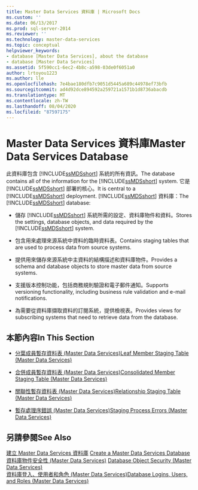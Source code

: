 ```yaml
---
title: Master Data Services 資料庫 | Microsoft Docs
ms.custom: ''
ms.date: 06/13/2017
ms.prod: sql-server-2014
ms.reviewer: ''
ms.technology: master-data-services
ms.topic: conceptual
helpviewer_keywords:
- database [Master Data Services], about the database
- database [Master Data Services]
ms.assetid: 5f590cc1-6ec2-4b8c-a598-03de0f6051a0
author: lrtoyou1223
ms.author: lle
ms.openlocfilehash: 7e4bae180dfb7c9051d5445a689c44978ef73bfb
ms.sourcegitcommit: ad4d92dce894592a259721a1571b1d8736abacdb
ms.translationtype: MT
ms.contentlocale: zh-TW
ms.lasthandoff: 08/04/2020
ms.locfileid: "87597175"
---
```

# <a name="master-data-services-database"></a><span data-ttu-id="86b6b-102">Master Data Services 資料庫</span><span class="sxs-lookup"><span data-stu-id="86b6b-102">Master Data Services Database</span></span>
  <span data-ttu-id="86b6b-103">此資料庫包含 [!INCLUDE[ssMDSshort](../includes/ssmdsshort-md.md)] 系統的所有資訊。</span><span class="sxs-lookup"><span data-stu-id="86b6b-103">The database contains all of the information for the [!INCLUDE[ssMDSshort](../includes/ssmdsshort-md.md)] system.</span></span> <span data-ttu-id="86b6b-104">它是 [!INCLUDE[ssMDSshort](../includes/ssmdsshort-md.md)] 部署的核心。</span><span class="sxs-lookup"><span data-stu-id="86b6b-104">It is central to a [!INCLUDE[ssMDSshort](../includes/ssmdsshort-md.md)] deployment.</span></span> <span data-ttu-id="86b6b-105">[!INCLUDE[ssMDSshort](../includes/ssmdsshort-md.md)] 資料庫：</span><span class="sxs-lookup"><span data-stu-id="86b6b-105">The [!INCLUDE[ssMDSshort](../includes/ssmdsshort-md.md)] database:</span></span>  
  
-   <span data-ttu-id="86b6b-106">儲存 [!INCLUDE[ssMDSshort](../includes/ssmdsshort-md.md)] 系統所需的設定、資料庫物件和資料。</span><span class="sxs-lookup"><span data-stu-id="86b6b-106">Stores the settings, database objects, and data required by the [!INCLUDE[ssMDSshort](../includes/ssmdsshort-md.md)] system.</span></span>  
  
-   <span data-ttu-id="86b6b-107">包含用來處理來源系統中資料的臨時資料表。</span><span class="sxs-lookup"><span data-stu-id="86b6b-107">Contains staging tables that are used to process data from source systems.</span></span>  
  
-   <span data-ttu-id="86b6b-108">提供用來儲存來源系統中主資料的結構描述和資料庫物件。</span><span class="sxs-lookup"><span data-stu-id="86b6b-108">Provides a schema and database objects to store master data from source systems.</span></span>  
  
-   <span data-ttu-id="86b6b-109">支援版本控制功能，包括商務規則驗證和電子郵件通知。</span><span class="sxs-lookup"><span data-stu-id="86b6b-109">Supports versioning functionality, including business rule validation and e-mail notifications.</span></span>  
  
-   <span data-ttu-id="86b6b-110">為需要從資料庫擷取資料的訂閱系統，提供檢視表。</span><span class="sxs-lookup"><span data-stu-id="86b6b-110">Provides views for subscribing systems that need to retrieve data from the database.</span></span>  
  
## <a name="in-this-section"></a><span data-ttu-id="86b6b-111">本節內容</span><span class="sxs-lookup"><span data-stu-id="86b6b-111">In This Section</span></span>  
  
-   [<span data-ttu-id="86b6b-112">分葉成員暫存資料表 &#40;Master Data Services&#41;</span><span class="sxs-lookup"><span data-stu-id="86b6b-112">Leaf Member Staging Table &#40;Master Data Services&#41;</span></span>](leaf-member-staging-table-master-data-services.md)  
  
-   [<span data-ttu-id="86b6b-113">合併成員暫存資料表 &#40;Master Data Services&#41;</span><span class="sxs-lookup"><span data-stu-id="86b6b-113">Consolidated Member Staging Table &#40;Master Data Services&#41;</span></span>](../../2014/master-data-services/consolidated-member-staging-table-master-data-services.md)  
  
-   [<span data-ttu-id="86b6b-114">關聯性暫存資料表 &#40;Master Data Services&#41;</span><span class="sxs-lookup"><span data-stu-id="86b6b-114">Relationship Staging Table &#40;Master Data Services&#41;</span></span>](../../2014/master-data-services/relationship-staging-table-master-data-services.md)  
  
-   [<span data-ttu-id="86b6b-115">暫存處理序錯誤 &#40;Master Data Services&#41;</span><span class="sxs-lookup"><span data-stu-id="86b6b-115">Staging Process Errors &#40;Master Data Services&#41;</span></span>](../../2014/master-data-services/staging-process-errors-master-data-services.md)  
  
## <a name="see-also"></a><span data-ttu-id="86b6b-116">另請參閱</span><span class="sxs-lookup"><span data-stu-id="86b6b-116">See Also</span></span>  
 <span data-ttu-id="86b6b-117">[建立 Master Data Services 資料庫](install-windows/create-a-master-data-services-database.md) </span><span class="sxs-lookup"><span data-stu-id="86b6b-117">[Create a Master Data Services Database](install-windows/create-a-master-data-services-database.md) </span></span>  
 <span data-ttu-id="86b6b-118">[資料庫物件安全性 &#40;Master Data Services&#41;](../../2014/master-data-services/database-object-security-master-data-services.md) </span><span class="sxs-lookup"><span data-stu-id="86b6b-118">[Database Object Security &#40;Master Data Services&#41;](../../2014/master-data-services/database-object-security-master-data-services.md) </span></span>  
 [<span data-ttu-id="86b6b-119">資料庫登入、使用者和角色 &#40;Master Data Services&#41;</span><span class="sxs-lookup"><span data-stu-id="86b6b-119">Database Logins, Users, and Roles &#40;Master Data Services&#41;</span></span>](../../2014/master-data-services/database-logins-users-and-roles-master-data-services.md)  
  
  
